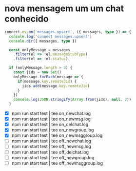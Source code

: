 
# nova mensagem um um chat conhecido
```typescript
connect.ev.on('messages.upsert', ({ messages, type }) => {
  console.log('connect messages.upsert')
  console.dir({ messages, type })

  const onlyMessage = messages
    .filter(el => !el.messageStubType)
    .filter(el => !el.status)

  if (onlyMessage.length > 0) {
    const jids = new Set()
    onlyMessage.forEach(message => {
      if(message.key.remoteJid) {
        jids.add(message.key.remoteJid)
      }
    })
    console.log(JSON.stringify(Array.from(jids), null, 2))
  }
```
- [x] npm run start test | tee on_newchat.log
- [x] npm run start test | tee on_newmsg.log
- [x] npm run start test | tee on_delchat.log
- [x] npm run start test | tee on_newgroup.log
- [x] npm run start test | tee on_newmsggroup.log
- [ ] npm run start test | tee off_newchat.log
- [ ] npm run start test | tee off_newmsg.log
- [ ] npm run start test | tee off_delchat.log
- [ ] npm run start test | tee off_newgroup.log
- [ ] npm run start test | tee off_newmsggroup.log